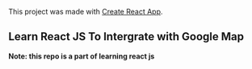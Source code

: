 This project was made with [Create React App](https://github.com/facebook/create-react-app).

## Learn React JS To Intergrate with Google Map

**Note: this repo is a part of learning react js**

